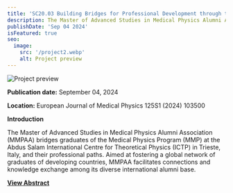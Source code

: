 ```yaml
---
title: 'SC20.03 Building Bridges for Professional Development through the Master of Advanced Studies in Medical Physics Alumni Association'
description: The Master of Advanced Studies in Medical Physics Alumni Association (MMPAA) bridges graduates of the Medical Physics Program (MMP) at the Abdus Salam International Centre for Theoretical Physics (ICTP) in Trieste, Italy, and their professional paths. Aimed at fostering a global network of graduates of developing countries, MMPAA facilitates connections and knowledge exchange among its diverse international alumni base.
publishDate: 'Sep 04 2024'
isFeatured: true
seo:
  image:
    src: '/project2.webp'
    alt: Project preview
---
```


![Project preview](/project2.webp)

**Publication date:** September 04, 2024

**Location:** European Journal of Medical Physics 125S1 (2024) 103500

**Introduction**

The Master of Advanced Studies in Medical Physics Alumni Association (MMPAA) bridges graduates of the Medical Physics Program (MMP) at the Abdus Salam International Centre for Theoretical Physics (ICTP) in Trieste, Italy, and their professional paths. Aimed at fostering a global network of graduates of developing countries, MMPAA facilitates connections and knowledge exchange among its diverse international alumni base.


**[View Abstract](https://www.physicamedica.com/article/S1120-1797(24)00326-0/pdf)**



